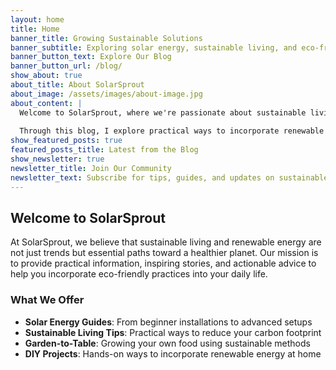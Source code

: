 ```yaml
---
layout: home
title: Home
banner_title: Growing Sustainable Solutions
banner_subtitle: Exploring solar energy, sustainable living, and eco-friendly practices for a greener tomorrow
banner_button_text: Explore Our Blog
banner_button_url: /blog/
show_about: true
about_title: About SolarSprout
about_image: /assets/images/about-image.jpg
about_content: |
  Welcome to SolarSprout, where we're passionate about sustainable living and harnessing the power of solar energy. My journey began with a simple rooftop solar installation and has blossomed into a mission to share knowledge and inspire others.
  
  Through this blog, I explore practical ways to incorporate renewable energy into everyday life, from small DIY projects to larger home installations. I believe that sustainable living should be accessible to everyone, and I'm here to show you how.
show_featured_posts: true
featured_posts_title: Latest from the Blog
show_newsletter: true
newsletter_title: Join Our Community
newsletter_text: Subscribe for tips, guides, and updates on sustainable living and solar energy solutions.
---
```


## Welcome to SolarSprout

At SolarSprout, we believe that sustainable living and renewable energy are not just trends but essential paths toward a healthier planet. Our mission is to provide practical information, inspiring stories, and actionable advice to help you incorporate eco-friendly practices into your daily life.

### What We Offer

- **Solar Energy Guides**: From beginner installations to advanced setups
- **Sustainable Living Tips**: Practical ways to reduce your carbon footprint
- **Garden-to-Table**: Growing your own food using sustainable methods
- **DIY Projects**: Hands-on ways to incorporate renewable energy at home
